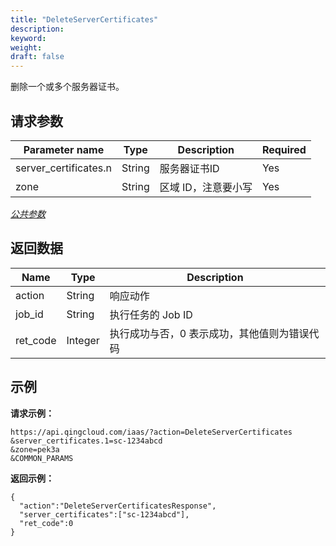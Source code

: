 ```yaml
---
title: "DeleteServerCertificates"
description: 
keyword: 
weight: 
draft: false
---
```




删除一个或多个服务器证书。

## 请求参数

| Parameter name | Type | Description | Required |
| --- | --- | --- | --- |
| server_certificates.n | String | 服务器证书ID | Yes |
| zone | String | 区域 ID，注意要小写 | Yes |

[_公共参数_](../../../parameters/)

## 返回数据

| Name | Type | Description |
| --- | --- | --- |
| action | String | 响应动作 |
| job_id | String | 执行任务的 Job ID |
| ret_code | Integer | 执行成功与否，0 表示成功，其他值则为错误代码 |

## 示例

**请求示例：**

```
https://api.qingcloud.com/iaas/?action=DeleteServerCertificates
&server_certificates.1=sc-1234abcd
&zone=pek3a
&COMMON_PARAMS
```

**返回示例：**

```
{
  "action":"DeleteServerCertificatesResponse",
  "server_certificates":["sc-1234abcd"],
  "ret_code":0
}
```
